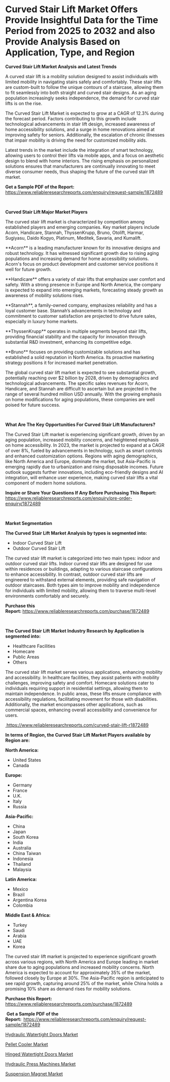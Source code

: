 <p><h1>Curved Stair Lift Market Offers Provide Insightful Data for the Time Period from 2025 to 2032 and also Provide Analysis Based on Application, Type, and Region</h1></p><p><strong>Curved Stair Lift Market Analysis and Latest Trends</strong></p>
<p><p>A curved stair lift is a mobility solution designed to assist individuals with limited mobility in navigating stairs safely and comfortably. These stair lifts are custom-built to follow the unique contours of a staircase, allowing them to fit seamlessly into both straight and curved stair designs. As an aging population increasingly seeks independence, the demand for curved stair lifts is on the rise.</p><p>The Curved Stair Lift Market is expected to grow at a CAGR of 12.3% during the forecast period. Factors contributing to this growth include technological advancements in stair lift design, increased awareness of home accessibility solutions, and a surge in home renovations aimed at improving safety for seniors. Additionally, the escalation of chronic illnesses that impair mobility is driving the need for customized mobility aids. </p><p>Latest trends in the market include the integration of smart technology, allowing users to control their lifts via mobile apps, and a focus on aesthetic design to blend with home interiors. The rising emphasis on personalized solutions ensures that manufacturers are continually innovating to meet diverse consumer needs, thus shaping the future of the curved stair lift market.</p></p>
<p><strong>Get a Sample PDF of the Report:&nbsp;</strong> <a href="https://www.reliableresearchreports.com/enquiry/request-sample/1872489?utm_campaign=11&utm_medium=2&utm_source=Github&utm_content=ia&utm_term=16022025&utm_id=curved-stair-lift">https://www.reliableresearchreports.com/enquiry/request-sample/1872489</a></p>
<p>&nbsp;</p>
<p><strong>Curved Stair Lift Major Market Players</strong></p>
<p><p>The curved stair lift market is characterized by competition among established players and emerging companies. Key market players include Acorn, Handicare, Stannah, ThyssenKrupp, Bruno, Otolift, Harmar, Sugiyasu, Daido Kogyo, Platinum, Meditek, Savaria, and Kumalift.</p><p>**Acorn** is a leading manufacturer known for its innovative designs and robust technology. It has witnessed significant growth due to rising aging populations and increasing demand for home accessibility solutions. Acorn's focus on product development and customer service positions it well for future growth.</p><p>**Handicare** offers a variety of stair lifts that emphasize user comfort and safety. With a strong presence in Europe and North America, the company is expected to expand into emerging markets, forecasting steady growth as awareness of mobility solutions rises.</p><p>**Stannah**, a family-owned company, emphasizes reliability and has a loyal customer base. Stannah’s advancements in technology and commitment to customer satisfaction are projected to drive future sales, especially in luxury home markets.</p><p>**ThyssenKrupp** operates in multiple segments beyond stair lifts, providing financial stability and the capacity for innovation through substantial R&D investment, enhancing its competitive edge.</p><p>**Bruno** focuses on providing customizable solutions and has established a solid reputation in North America. Its proactive marketing strategy positions it for increased market penetration.</p><p>The global curved stair lift market is expected to see substantial growth, potentially reaching over $2 billion by 2028, driven by demographics and technological advancements. The specific sales revenues for Acorn, Handicare, and Stannah are difficult to ascertain but are projected in the range of several hundred million USD annually. With the growing emphasis on home modifications for aging populations, these companies are well poised for future success.</p></p>
<p>&nbsp;</p>
<p><strong>What Are The Key Opportunities For Curved Stair Lift Manufacturers?</strong></p>
<p><p>The Curved Stair Lift market is experiencing significant growth, driven by an aging population, increased mobility concerns, and heightened emphasis on home accessibility. In 2023, the market is projected to expand at a CAGR of over 8%, fueled by advancements in technology, such as smart controls and enhanced customization options. Regions with aging demographics, like North America and Europe, dominate the market, but Asia-Pacific is emerging rapidly due to urbanization and rising disposable incomes. Future outlook suggests further innovations, including eco-friendly designs and AI integration, will enhance user experience, making curved stair lifts a vital component of modern home solutions.</p></p>
<p><strong>Inquire or Share Your Questions If Any Before Purchasing This Report:</strong> <a href="https://www.reliableresearchreports.com/enquiry/pre-order-enquiry/1872489?utm_campaign=11&utm_medium=2&utm_source=Github&utm_content=ia&utm_term=16022025&utm_id=curved-stair-lift">https://www.reliableresearchreports.com/enquiry/pre-order-enquiry/1872489</a></p>
<p>&nbsp;</p>
<p><strong>Market Segmentation</strong></p>
<p><strong>The Curved Stair Lift Market Analysis by types is segmented into:</strong></p>
<p><ul><li>Indoor Curved Stair Lift</li><li>Outdoor Curved Stair Lift</li></ul></p>
<p><p>The curved stair lift market is categorized into two main types: indoor and outdoor curved stair lifts. Indoor curved stair lifts are designed for use within residences or buildings, adapting to various staircase configurations to enhance accessibility. In contrast, outdoor curved stair lifts are engineered to withstand external elements, providing safe navigation of outdoor staircases. Both types aim to improve mobility and independence for individuals with limited mobility, allowing them to traverse multi-level environments comfortably and securely.</p></p>
<p><strong>Purchase this Report:&nbsp;</strong><a href="https://www.reliableresearchreports.com/purchase/1872489?utm_campaign=11&utm_medium=2&utm_source=Github&utm_content=ia&utm_term=16022025&utm_id=curved-stair-lift">https://www.reliableresearchreports.com/purchase/1872489</a></p>
<p>&nbsp;</p>
<p><strong>The Curved Stair Lift Market Industry Research by Application is segmented into:</strong></p>
<p><ul><li>Healthcare Facilities</li><li>Homecare</li><li>Public Areas</li><li>Others</li></ul></p>
<p><p>The curved stair lift market serves various applications, enhancing mobility and accessibility. In healthcare facilities, they assist patients with mobility challenges, improving safety and comfort. Homecare solutions cater to individuals requiring support in residential settings, allowing them to maintain independence. In public areas, these lifts ensure compliance with accessibility regulations, facilitating movement for those with disabilities. Additionally, the market encompasses other applications, such as commercial spaces, enhancing overall accessibility and convenience for users.</p></p>
<p><a href="https://www.reliableresearchreports.com/curved-stair-lift-r1872489?utm_campaign=11&utm_medium=2&utm_source=Github&utm_content=ia&utm_term=16022025&utm_id=curved-stair-lift">&nbsp;https://www.reliableresearchreports.com/curved-stair-lift-r1872489</a></p>
<p><strong>In terms of Region, the Curved Stair Lift Market Players available by Region are:</strong></p>
<p>
    <p> <strong> North America: </strong>
        <ul>
            <li>United States</li>
            <li>Canada</li>
        </ul>
        </p> 
    <p> <strong> Europe: </strong>
        <ul>
            <li>Germany</li>
            <li>France</li>
            <li>U.K.</li>
            <li>Italy</li>
            <li>Russia</li>
        </ul>
        </p> 
    <p> <strong> Asia-Pacific: </strong>
        <ul>
            <li>China</li>
            <li>Japan</li>
            <li>South Korea</li>
            <li>India</li>
            <li>Australia</li>
            <li>China Taiwan</li>
            <li>Indonesia</li>
            <li>Thailand</li>
            <li>Malaysia</li>
        </ul>
        </p> 
    <p> <strong> Latin America: </strong>
        <ul>
            <li>Mexico</li>
            <li>Brazil</li>
            <li>Argentina Korea</li>
            <li>Colombia</li>
        </ul>
        </p> 
    <p> <strong> Middle East & Africa: </strong>
        <ul>
            <li>Turkey</li>
            <li>Saudi</li>
            <li>Arabia</li>
            <li>UAE</li>
            <li>Korea</li>
        </ul>
    </p>
    </p>
<p><p>The curved stair lift market is projected to experience significant growth across various regions, with North America and Europe leading in market share due to aging populations and increased mobility concerns. North America is expected to account for approximately 35% of the market, followed closely by Europe at 30%. The Asia-Pacific region is anticipated to see rapid growth, capturing around 25% of the market, while China holds a promising 10% share as demand rises for mobility solutions.</p></p>
<p><strong>Purchase this Report: </strong><a href="https://www.reliableresearchreports.com/purchase/1872489?utm_campaign=11&utm_medium=2&utm_source=Github&utm_content=ia&utm_term=16022025&utm_id=curved-stair-lift">https://www.reliableresearchreports.com/purchase/1872489</a></p>
<p>&nbsp;<strong>Get a Sample PDF of the Report:&nbsp;&nbsp;</strong><a href="https://www.reliableresearchreports.com/enquiry/request-sample/1872489?utm_campaign=11&utm_medium=2&utm_source=Github&utm_content=ia&utm_term=16022025&utm_id=curved-stair-lift">https://www.reliableresearchreports.com/enquiry/request-sample/1872489</a></p>
<p><strong></strong></p>
<p><p><a href="https://github.com/abuugjetaj/Market-Research-Report-List-1/blob/main/hydraulic-watertight-doors-market.md?utm_campaign=11&utm_medium=2&utm_source=Github&utm_content=ia&utm_term=16022025&utm_id=curved-stair-lift">Hydraulic Watertight Doors Market</a></p><p><a href="https://github.com/ivvrgibi/Market-Research-Report-List-1/blob/main/pellet-cooler-market.md?utm_campaign=11&utm_medium=2&utm_source=Github&utm_content=ia&utm_term=16022025&utm_id=curved-stair-lift">Pellet Cooler Market</a></p><p><a href="https://github.com/tszkintruca/Market-Research-Report-List-1/blob/main/hinged-watertight-doors-market.md?utm_campaign=11&utm_medium=2&utm_source=Github&utm_content=ia&utm_term=16022025&utm_id=curved-stair-lift">Hinged Watertight Doors Market</a></p><p><a href="https://github.com/aidelndasse/Market-Research-Report-List-1/blob/main/hydraulic-press-machines-market.md?utm_campaign=11&utm_medium=2&utm_source=Github&utm_content=ia&utm_term=16022025&utm_id=curved-stair-lift">Hydraulic Press Machines Market</a></p><p><a href="https://github.com/amoakuolaopa/Market-Research-Report-List-1/blob/main/suspension-magnet-market.md?utm_campaign=11&utm_medium=2&utm_source=Github&utm_content=ia&utm_term=16022025&utm_id=curved-stair-lift">Suspension Magnet Market</a></p></p>